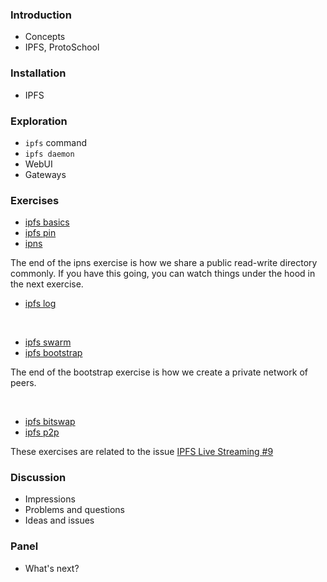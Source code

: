 ### Introduction

- Concepts
- IPFS, ProtoSchool

### Installation

- IPFS

### Exploration

- ```ipfs``` command
- ```ipfs daemon```
- WebUI
- Gateways

### Exercises


- [ipfs basics](../exercises/IPFS-Basics.md)
- [ipfs pin](../exercises/IPFS-Pin.md)
- [ipns](../exercises/IPFS-IPNS.md)

The end of the ipns exercise is how we share a public read-write directory commonly. 
If you have this going, you can watch things under the hood in the next exercise.

- [ipfs log](../exercises/IPFS-Log.md)

<br>

- [ipfs swarm](../exercises/IPFS-Swarm.md)
- [ipfs bootstrap](../exercises/IPFS-Bootstrap.md)

The end of the bootstrap exercise is how we create a private network of peers.

<br>

- [ipfs bitswap](../exercises/IPFS-Bitswap.md)
- [ipfs p2p](../exercises/IPFS-P2P.md)

These exercises are related to the issue [IPFS Live Streaming #9](https://github.com/ProtoSchool/munich/issues/9)

### Discussion

- Impressions
- Problems and questions
- Ideas and issues

### Panel

- What's next?

